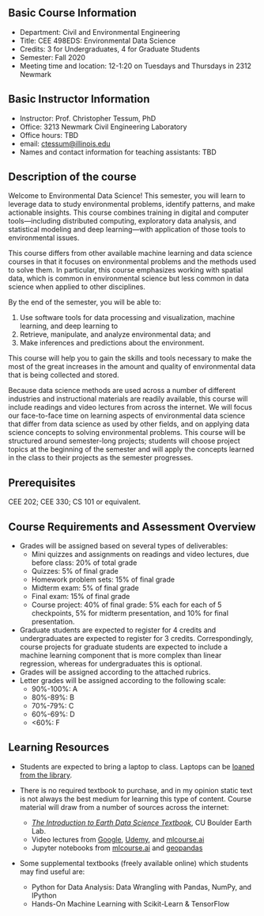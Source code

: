 ## Basic Course Information

* Department: Civil and Environmental Engineering
* Title: CEE 498EDS: Environmental Data Science
* Credits: 3 for Undergraduates, 4 for Graduate Students
* Semester: Fall 2020
* Meeting time and location: 12-1:20 on Tuesdays and Thursdays in 2312 Newmark

## Basic Instructor Information

* Instructor: Prof. Christopher Tessum, PhD
* Office: 3213 Newmark Civil Engineering Laboratory
* Office hours: TBD
* email: ctessum@illinois.edu
* Names and contact information for teaching assistants: TBD

## Description of the course

Welcome to Environmental Data Science!
This semester, you  will learn to leverage data to study environmental problems, identify patterns, and make actionable insights.
This course combines training in digital and computer tools—including distributed computing, exploratory data analysis, and statistical modeling and deep learning—with application of those tools to environmental issues.

This course differs from other available machine learning and data science courses in that it focuses on environmental problems and the methods used to solve them. In particular, this course emphasizes working with spatial data, which is common in environmental science but less common in data science when applied to other disciplines.

By the end of the semester, you will be able to:

1. Use software tools for data processing and visualization, machine learning, and deep learning to
2. Retrieve, manipulate, and analyze environmental data; and
3. Make inferences and predictions about the environment.

This course will help you to gain the skills and tools necessary to make the most of the great increases in the amount and quality of environmental data that is being collected and stored.

Because data science methods are used across a number of different industries and instructional materials are readily available, this course will include readings and video lectures from across the internet.
We will focus our face-to-face time on learning aspects of environmental data science that differ from data science as used by other fields, and on applying data science concepts to solving environmental problems.
This course will be structured around semester-long projects; students will choose project topics at the beginning of the semester and will apply the concepts learned in the class to their projects as the semester progresses.

## Prerequisites

CEE 202; CEE 330; CS 101 or equivalent.

## Course Requirements and Assessment Overview
* Grades will be assigned based on several types of deliverables:
  * Mini quizzes and assignments on readings and video lectures, due before class: 20% of total grade
  * Quizzes: 5% of final grade
  * Homework problem sets: 15% of final grade
  * Midterm exam: 5% of final grade
  * Final exam: 15% of final grade
  * Course project: 40% of final grade: 5% each for each of 5 checkpoints, 5% for midterm presentation, and 10% for final presentation.
* Graduate students are expected to register for 4 credits and undergraduates are expected to register for 3 credits. Correspondingly, course projects for graduate students are expected to include a machine learning component that is more complex than linear regression, whereas for undergraduates this is optional.
* Grades will be assigned according to the attached rubrics.
* Letter grades will be assigned according to the following scale:
  * 90%-100%: A
  * 80%-89%: B
  * 70%-79%: C
  * 60%-69%: D
  * <60%: F

## Learning Resources
* Students are expected to bring a laptop to class. Laptops can be [loaned from the library](https://www.library.illinois.edu/mc/lt/).
* There is no required textbook to purchase, and in my opinion static text is not always the best medium for learning this type of content. Course material will draw from a number of sources across the internet:
  * [*The Introduction to Earth Data Science Textbook*](https://www.earthdatascience.org/courses/intro-to-earth-data-science/), CU Boulder Earth Lab.
  * Video lectures from [Google](https://developers.google.com/machine-learning/crash-course), [Udemy](https://www.udemy.com/course/deep-learning-prerequisites-the-numpy-stack-in-python/), and [mlcourse.ai](https://mlcourse.ai/lectures)
  * Jupyter notebooks from [mlcourse.ai](https://mlcourse.ai/articles/topic1-exploratory-data-analysis-with-pandas/) and [geopandas](https://github.com/geopandas/scipy2018-geospatial-data)

* Some supplemental textbooks (freely available online) which students may find useful are:
  * Python for Data Analysis: Data Wrangling with Pandas, NumPy, and IPython
  * Hands-On Machine Learning with Scikit-Learn & TensorFlow
